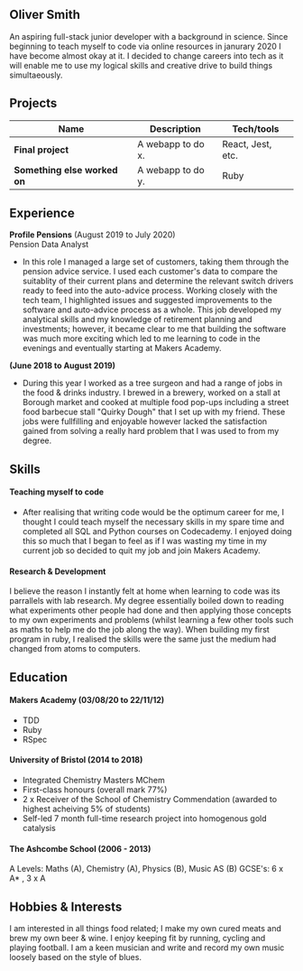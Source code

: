 ## Oliver Smith

An aspiring full-stack junior developer with a background in science. Since beginning to teach myself to code via online resources in janurary 2020 I have become almost okay at it. I decided to change careers into tech as it will enable me to use my logical skills and creative drive to build things simultaeously.

## Projects

| Name                         | Description       | Tech/tools        |
| ---------------------------- | ----------------- | ----------------- |
| **Final project**            | A webapp to do x. | React, Jest, etc. |
| **Something else worked on** | A webapp to do y. | Ruby              |

## Experience

**Profile Pensions** (August 2019 to July 2020)  
Pension Data Analyst

- In this role I managed a large set of customers, taking them through the pension advice service. I used each customer's data to compare the suitablity of their current plans and determine the relevant switch drivers ready to feed into the auto-advice process. Working closely with the tech team, I highlighted issues and suggested improvements to the software and auto-advice process as a whole. This job developed my analytical skills and my knowledge of retirement planning and investments; however, it became clear to me that building the software was much more exciting which led to me learning to code in the evenings and eventually starting at Makers Academy.

**(June 2018 to August 2019)**

- During this year I worked as a tree surgeon and had a range of jobs in the food & drinks industry. I brewed in a brewery, worked on a stall at Borough market and cooked at multiple food pop-ups including a street food barbecue stall "Quirky Dough" that I set up with my friend. These jobs were fullfilling and enjoyable however lacked the satisfaction gained from solving a really hard problem that I was used to from my degree.

## Skills

#### Teaching myself to code

- After realising that writing code would be the optimum career for me, I thought I could teach myself the necessary skills in my spare time and completed all SQL and Python courses on Codecademy. I enjoyed doing this so much that I began to feel as if I was wasting my time in my current job so decided to quit my job and join Makers Academy.


#### Research & Development

I believe the reason I instantly felt at home when learning to code was its parrallels with lab research. My degree essentially boiled down to reading what experiments other people had done and then applying those concepts to my own experiments and problems (whilst learning a few other tools such as maths to help me do the job along the way). When building my first program in ruby, I realised the skills were the same just the medium had changed from atoms to computers.

## Education

#### Makers Academy (03/08/20 to 22/11/12)

- TDD
- Ruby
- RSpec

#### University of Bristol (2014 to 2018)

- Integrated Chemistry Masters MChem
- First-class honours (overall mark 77%)
- 2 x Receiver of the School of Chemistry Commendation (awarded to highest acheiving 5% of students)
- Self-led 7 month full-time research project into homogenous gold catalysis

#### The Ashcombe School (2006 - 2013)

A Levels: Maths (A), Chemistry (A), Physics (B), Music AS (B)
GCSE's: 6 x A* , 3 x A

## Hobbies & Interests

I am interested in all things food related; I make my own cured meats and brew my own beer & wine. I
enjoy keeping fit by running, cycling and playing football. I am a keen musician and write and
record my own music loosely based on the style of blues.

